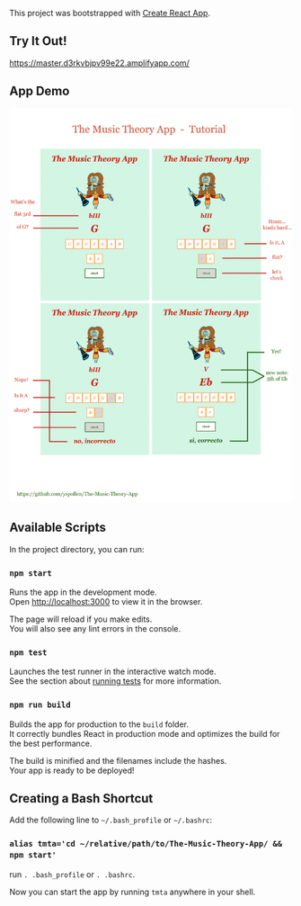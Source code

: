 This project was bootstrapped with [Create React App](https://github.com/facebook/create-react-app).

## Try It Out!
https://master.d3rkvbjpv99e22.amplifyapp.com/

## App Demo

![demo](https://github.com/yspollen/The-Music-Theory-App/blob/master/demo.jpg?raw=true "demo")

## Available Scripts

In the project directory, you can run:

### `npm start`

Runs the app in the development mode.<br>
Open [http://localhost:3000](http://localhost:3000) to view it in the browser.

The page will reload if you make edits.<br>
You will also see any lint errors in the console.

### `npm test`

Launches the test runner in the interactive watch mode.<br>
See the section about [running tests](https://facebook.github.io/create-react-app/docs/running-tests) for more information.

### `npm run build`

Builds the app for production to the `build` folder.<br>
It correctly bundles React in production mode and optimizes the build for the best performance.

The build is minified and the filenames include the hashes.<br>
Your app is ready to be deployed!

## Creating a Bash Shortcut
Add the following line to `~/.bash_profile` or `~/.bashrc`:

### `alias tmta='cd ~/relative/path/to/The-Music-Theory-App/ && npm start'`

run `. .bash_profile` or `. .bashrc`.

Now you can start the app by running `tmta` anywhere in your shell.
